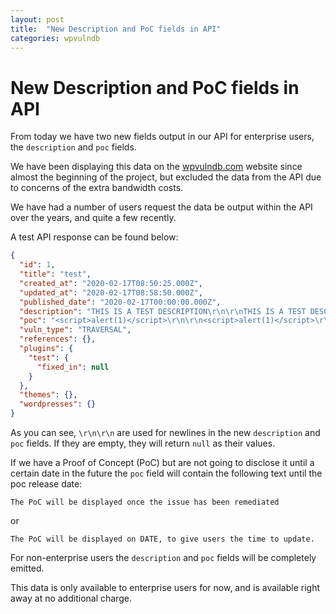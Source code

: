 ```yaml
---
layout: post
title:  "New Description and PoC fields in API"
categories: wpvulndb
---
```


# New Description and PoC fields in API

From today we have two new fields output in our API for enterprise users, the `description` and `poc` fields.

We have been displaying this data on the [wpvulndb.com](https://wpvulndb.com/) website since almost the beginning of the project, but excluded the data from the API due to concerns of the extra bandwidth costs.

We have had a number of users request the data be output within the API over the years, and quite a few recently.

A test API response can be found below:

```json
{
  "id": 1,
  "title": "test",
  "created_at": "2020-02-17T08:50:25.000Z",
  "updated_at": "2020-02-17T08:58:50.000Z",
  "published_date": "2020-02-17T00:00:00.000Z",
  "description": "THIS IS A TEST DESCRIPTION\r\n\r\nTHIS IS A TEST DESCRIPTION 2\r\n\r\nTHIS IS A TEST DESCRIPTION 3",
  "poc": "<script>alert(1)</script>\r\n\r\n<script>alert(1)</script>\r\n\r\n<script>alert(1)</script>",
  "vuln_type": "TRAVERSAL",
  "references": {},
  "plugins": {
    "test": {
      "fixed_in": null
    }
  },
  "themes": {},
  "wordpresses": {}
}
```

As you can see, `\r\n\r\n` are used for newlines in the new `description` and `poc` fields. If they are empty, they will return `null` as their values.

If we have a Proof of Concept (PoC) but are not going to disclose it until a certain date in the future the `poc` field will contain the following text until the poc release date:

`The PoC will be displayed once the issue has been remediated`

or

`The PoC will be displayed on DATE, to give users the time to update.`

For non-enterprise users the `description` and `poc` fields will be completely emitted.

This data is only available to enterprise users for now, and is available right away at no additional charge.
